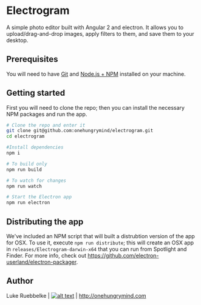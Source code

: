 # Electrogram

A simple photo editor built with Angular 2 and electron. It allows you to upload/drag-and-drop images, apply filters to them, and save them to your desktop.

## Prerequisites
You will need to have [Git](https://git-scm.com/) and [Node.js + NPM](http://nodejs.org) installed on your machine.

## Getting started

First you will need to clone the repo; then you can install the necessary NPM packages and run the app.

```bash
# Clone the repo and enter it
git clone git@github.com:onehungrymind/electrogram.git
cd electrogram

#Install dependencies
npm i

# To build only
npm run build

# To watch for changes
npm run watch

# Start the Electron app
npm run electron
```

## Distributing the app
We've included an NPM script that will built a distrubtion version of the app for OSX. To use it, execute `npm run distribute`; this will create an OSX app in `releases/Electrogram-darwin-x64` that you can run from Spotlight and Finder. For more info, check out https://github.com/electron-userland/electron-packager.

## Author

Luke Ruebbelke 
| <a href="http://www.twitter.com/simpulton"><img src="https://camo.githubusercontent.com/0dccb70faac21bb33652c53cd5ee4ecb5822ef90/687474703a2f2f692e696d6775722e636f6d2f77577a583975422e706e67" alt="alt text" title="twitter icon without padding" data-canonical-src="http://i.imgur.com/wWzX9uB.png" style="max-width:100%;"></a> 
| http://onehungrymind.com
